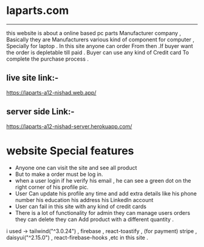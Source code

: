 # laparts.com

---

this website is about a online based pc parts Manufacturer company , Basically they are Manufacturers various kind of component for computer ,
Specially for laptop . In this site anyone can order From then .If buyer want the order is depletable till paid .
Buyer can use any kind of Credit card To complete the purchase process .

## live site link:-

https://laparts-a12-nishad.web.app/

## server side Link:-

https://laparts-a12-nishad-server.herokuapp.com/

# website Special features

- Anyone one can visit the site and see all product
- But to make a order must be log in.
- when a user login if he verify his email , he can see a green dot on the right corner of his profile pic.
- User Can update his profile any time and add extra details like his phone number his education his address his LinkedIn account
- User can fail in this site with any kind of credit cards
- There is a lot of functionality for admin they can manage users orders they can delete they can Add product with a different quantity .

i used -> tailwind("^3.0.24") , firebase , react-toastify , (for payment) stripe , daisyui("^2.15.0") , react-firebase-hooks ,etc in this site .
